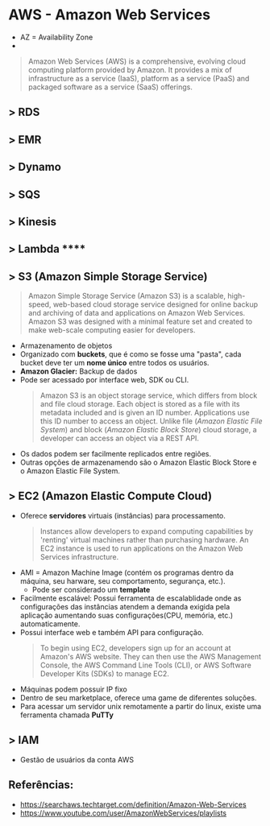 # AWS - Amazon Web Services
- AZ = Availability Zone
- 
> Amazon Web Services (AWS) is a comprehensive, evolving cloud computing platform provided by Amazon. It provides a mix of infrastructure as a service (IaaS), platform as a service (PaaS) and packaged software as a service (SaaS) offerings.

## > RDS

## > EMR

## > Dynamo

## > SQS

## > Kinesis

## > Lambda ****

## > S3 (Amazon Simple Storage Service)
> Amazon Simple Storage Service (Amazon S3) is a scalable, high-speed, web-based cloud storage service designed for online backup and archiving of data and applications on Amazon Web Services. Amazon S3 was designed with a minimal feature set and created to make web-scale computing easier for developers.
- Armazenamento de objetos
- Organizado com **buckets**, que é como se fosse uma "pasta", cada bucket deve ter um **nome único** entre todos os usuários.
- **Amazon Glacier:** Backup de dados
- Pode ser acessado por interface web, SDK ou CLI.
  > Amazon S3 is an object storage service, which differs from block and file cloud storage. Each object is stored as a file with its metadata included and is given an ID number. Applications use this ID number to access an object. Unlike file (*Amazon Elastic File System*) and block (*Amazon Elastic Block Store*) cloud storage, a developer can access an object via a REST API.
- Os dados podem ser facilmente replicados entre regiões.
- Outras opções de armazenamendo são o Amazon Elastic Block Store e o Amazon Elastic File System.

## > EC2 (Amazon Elastic Compute Cloud)
- Oferece **servidores** virtuais (instâncias) para processamento.
  > Instances allow developers to expand computing capabilities by 'renting' virtual machines rather than purchasing hardware. An EC2 instance is used to run applications on the Amazon Web Services infrastructure. 
- AMI = Amazon Machine Image (contém os programas dentro da máquina, seu harware, seu comportamento, segurança, etc.).
  - Pode ser considerado um **template**
- Facilmente escalável: Possui ferramenta de escalablidade onde as configurações das instâncias atendem a demanda exigida pela aplicação aumentando suas configurações(CPU, memória, etc.) automaticamente.
- Possui interface web e também API para configuração.
  > To begin using EC2, developers sign up for an account at Amazon's AWS website. They can then use the AWS Management Console, the AWS Command Line Tools (CLI), or AWS Software Developer Kits (SDKs) to manage EC2.  
- Máquinas podem possuir IP fixo
- Dentro de seu marketplace, oferece uma game de diferentes soluções.
- Para acessar um servidor unix remotamente a partir do linux, existe uma ferramenta chamada **PuTTy**

## > IAM
- Gestão de usuários da conta AWS

## Referências:
- https://searchaws.techtarget.com/definition/Amazon-Web-Services
- https://www.youtube.com/user/AmazonWebServices/playlists